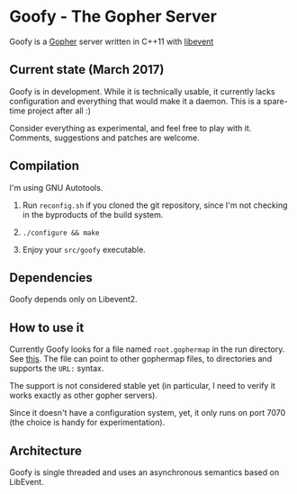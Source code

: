 # Goofy - The Gopher Server

Goofy is a [Gopher][rfc1436] server written in C++11 with [libevent][]

[rfc1436]: <https://tools.ietf.org/html/rfc1436>
[libevent]: <http://libevent.org/>

## Current state (March 2017)

Goofy is in development. While it is technically usable, it currently lacks
configuration and everything that would make it a daemon.  This is a
spare-time project after all :)

Consider everything as experimental, and feel free to play with it.
Comments, suggestions and patches are welcome.

## Compilation

I'm using GNU Autotools.

1. Run `reconfig.sh` if you cloned the git repository, since I'm not
checking in the byproducts of the build system.

2. `./configure && make`

3. Enjoy your `src/goofy` executable.

## Dependencies

Goofy depends only on Libevent2.

## How to use it

Currently Goofy looks for a file named `root.gophermap` in the run
directory. See [this][gophermap]. The file can point to other gophermap
files, to directories and supports the `URL:` syntax.

The support is not considered stable yet (in particular, I need to verify it
works exactly as other gopher servers).

Since it doesn't have a configuration system, yet, it only runs on port 7070
(the choice is handy for experimentation).

[gophermap]: <https://en.wikipedia.org/wiki/Gophermap>

## Architecture

Goofy is single threaded and uses an asynchronous semantics based on
LibEvent.

